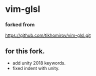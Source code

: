 # vim-glsl

### forked from 

https://github.com/tikhomirov/vim-glsl.git

## for this fork.
 - add unity 2018 keywords.
 - fixed indent with unity.


